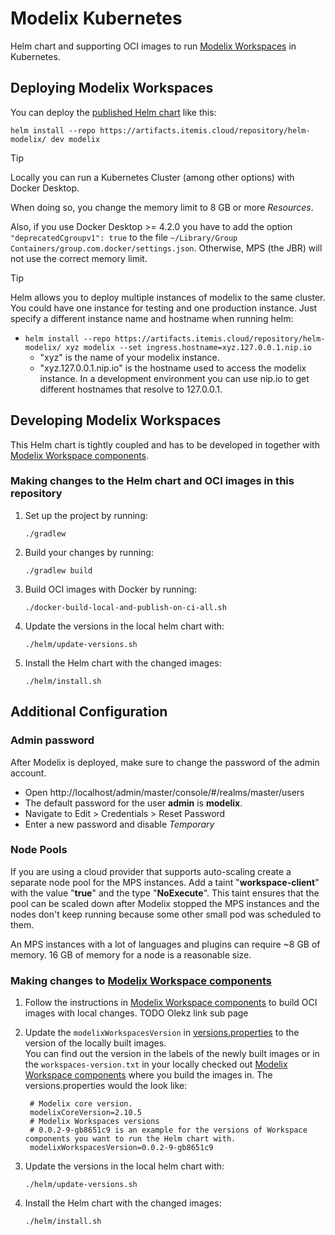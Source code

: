 # Modelix Kubernetes

Helm chart
and supporting OCI images to run [Modelix Workspaces](https://github.com/modelix/modelix.workspaces) in Kubernetes.

## Deploying Modelix Workspaces

You can deploy the [published Helm chart](https://artifacts.itemis.cloud/repository/helm-modelix/) like this:
```shell
helm install --repo https://artifacts.itemis.cloud/repository/helm-modelix/ dev modelix
```

> [!TIP]
> Locally you can run a Kubernetes Cluster (among other options) with Docker Desktop.
> 
> When doing so, you change the memory limit to 8 GB or more _Resources_.
>
> Also, if you use Docker Desktop >= 4.2.0 you have to add the option `"deprecatedCgroupv1": true`
to the file `~/Library/Group Containers/group.com.docker/settings.json`.
Otherwise, MPS (the JBR) will not use the correct memory limit.

> [!TIP]
> Helm allows you to deploy multiple instances of modelix to the same cluster.
> You could have one instance for testing and one production instance. 
> Just specify a different instance name and hostname when running helm:
>   * `helm install --repo https://artifacts.itemis.cloud/repository/helm-modelix/ xyz modelix --set ingress.hostname=xyz.127.0.0.1.nip.io`
>     * "xyz" is the name of your modelix instance.
>     * "xyz.127.0.0.1.nip.io" is the hostname used to access the modelix instance. In a development environment you can use nip.io to get different hostnames that resolve to 127.0.0.1.


## Developing Modelix Workspaces

This Helm chart is tightly coupled and has to be developed in together with [Modelix Workspace components](https://github.com/modelix/modelix.workspaces).

### Making changes to the Helm chart and OCI images in this repository

1. Set up the project by running:
   ```shell
   ./gradlew
   ```
2. Build your changes by running:
   ```shell
   ./gradlew build
   ```
3. Build OCI images with Docker by running:
   ```shell
   ./docker-build-local-and-publish-on-ci-all.sh
   ```
4. Update the versions in the local helm chart with:
   ```shell
   ./helm/update-versions.sh
   ```
5. Install the Helm chart with the changed images: 
   ```shell
   ./helm/install.sh
   ```

## Additional Configuration

### Admin password

After Modelix is deployed, make sure to change the password of the admin account.
- Open http://localhost/admin/master/console/#/realms/master/users
- The default password for the user **admin** is **modelix**.
- Navigate to Edit > Credentials > Reset Password
- Enter a new password and disable *Temporary*

### Node Pools

If you are using a cloud provider that supports auto-scaling create a separate node pool for the MPS instances.
Add a taint "**workspace-client**" with the value "**true**" and the type "**NoExecute**".
This taint ensures that the pool can be scaled down after Modelix stopped the MPS instances
and the nodes don't keep running because some other small pod was scheduled to them.

An MPS instances with a lot of languages and plugins can require ~8 GB of memory.
16 GB of memory for a node is a reasonable size.
   
### Making changes to [Modelix Workspace components](https://github.com/modelix/modelix.workspaces)

1. Follow the instructions in [Modelix Workspace components](https://github.com/modelix/modelix.workspaces) to build OCI images with local changes. TODO Olekz link sub page

2. Update the `modelixWorkspacesVersion` in [versions.properties](versions.properties) to the version of the locally built images.  
  You can find out the version in the labels of the newly built images or in the `workspaces-version.txt` in your locally checked out [Modelix Workspace components](https://github.com/modelix/modelix.workspaces)
  where you build the images in.
   The versions.properties would the look like:
   ```properties
    # Modelix core version.
    modelixCoreVersion=2.10.5
    # Modelix Workspaces versions
    # 0.0.2-9-gb8651c9 is an example for the versions of Workspace components you want to run the Helm chart with.
    modelixWorkspacesVersion=0.0.2-9-gb8651c9
   ```
3. Update the versions in the local helm chart with:
   ```shell
   ./helm/update-versions.sh
   ```
4. Install the Helm chart with the changed images:
   ```shell
   ./helm/install.sh
   ```